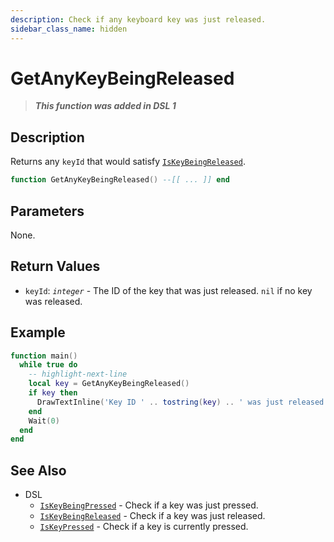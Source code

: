 ```yaml
---
description: Check if any keyboard key was just released.
sidebar_class_name: hidden
---
```


# GetAnyKeyBeingReleased

> **_This function was added in DSL 1_**

## Description

Returns any `keyId` that would satisfy [`IsKeyBeingReleased`](IsKeyBeingReleased).

```lua
function GetAnyKeyBeingReleased() --[[ ... ]] end
```

## Parameters

None.

## Return Values

- `keyId`: _`integer`_ - The ID of the key that was just released. `nil` if no key was released. <!-- See the [Key Codes](../key-codes) page for a list of key IDs. Returns `0` if no key was released. -->

## Example

```lua
function main()
  while true do
    -- highlight-next-line
    local key = GetAnyKeyBeingReleased()
    if key then
      DrawTextInline('Key ID ' .. tostring(key) .. ' was just released!', 0, 1)
    end
    Wait(0)
  end
end
```

## See Also

- DSL
  - [`IsKeyBeingPressed`](./IsKeyBeingPressed) - Check if a key was just pressed.
  - [`IsKeyBeingReleased`](./IsKeyBeingReleased) - Check if a key was just released.
  - [`IsKeyPressed`](./IsKeyPressed) - Check if a key is currently pressed.
